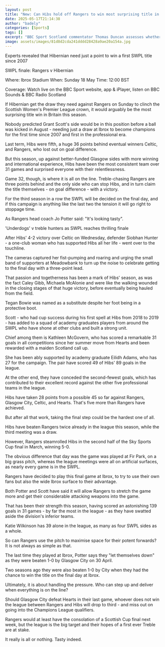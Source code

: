 ```yaml
---
layout: post
title: "New: Can Hibs hold off Rangers to win most surprising title in Britain?"
date: 2025-05-17T21:14:38
author: "badely"
categories: [Sports]
tags: []
excerpt: "BBC Sport Scotland commentator Thomas Duncan assesses whether Hibernian can best treble-chasing Rangers to win one of the most surprising titles in Br"
image: assets/images/81d8d2cda241dddd28428a9ae20a154a.jpg
---
```


Experts revealed that Hibernian need just a point to win a first SWPL title since 2007

SWPL finale: Rangers v Hibernian

Where: Ibrox Stadium When: Sunday 18 May Time: 12:00 BST

Coverage: Watch live on the BBC Sport website, app & iPlayer, listen on BBC Sounds & BBC Radio Scotland

If Hibernian get the draw they need against Rangers on Sunday to clinch the Scottish Women's Premier League crown, it would arguably be the most surprising title win in Britain this season.

Nobody predicted Grant Scott's side would be in this position before a ball was kicked in August - needing just a draw at Ibrox to become champions for the first time since 2007 and first in the professional era.

Last term, Hibs were fifth, a huge 36 points behind eventual winners Celtic, and Rangers, who lost out on goal difference.

But this season, up against better-funded Glasgow sides with more winning and international experience, Hibs have been the most consistent team over 31 games and surprised everyone with their relentlessness.

Game 32, though, is where it is all on the line. Treble-chasing Rangers are three points behind and the only side who can stop Hibs, and in turn claim the title themselves - on goal difference - with a victory.

For the third season in a row the SWPL will be decided on the final day, and if this campaign is anything like the last two the tension it will go right to stoppage time.

As Rangers head coach Jo Potter said: "It's looking tasty".

'Underdogs' v treble hunters as SWPL reaches thrilling finale

After Hibs' 4-2 victory over Celtic on Wednesday, defender Siobhan Hunter - a one-club woman who has supported Hibs all her life - went over to the touchline.

The cameras captured her fist-pumping and roaring and urging the small band of supporters at Meadowbank to turn up the noise to celebrate getting to the final day with a three-point lead.

That passion and togetherness has been a mark of Hibs' season, as was the fact Caley Gibb, Michaela McAlonie and were like the walking wounded in the closing stages of that huge victory, before eventually being hauled from the field.

Tegan Bowie was named as a substitute despite her foot being in a protective boot.

Scott - who had cup success during his first spell at Hibs from 2018 to 2019 - has added to a squad of academy graduates players from around the SWPL who have shone at other clubs and built a strong unit.

Chief among them is Kathleen McGovern, who has scored a remarkable 31 goals in all competitions since her summer move from Hearts and been rewarded with a maiden Scotland call up.

She has been ably supported by academy graduate Eilidh Adams, who has 27 for the campaign. The pair have scored 49 of Hibs' 89 goals in the league.

At the other end, they have conceded the second-fewest goals, which has contributed to their excellent record against the other five professional teams in the league.

Hibs have taken 28 points from a possible 45 so far against Rangers, Glasgow City, Celtic, and Hearts. That's five more than Rangers have achieved.

But after all that work, taking the final step could be the hardest one of all.

Hibs have beaten Rangers twice already in the league this season, while the third meeting was a draw.

However, Rangers steamrolled Hibs in the second half of the Sky Sports Cup final in March, winning 5-0.

The obvious difference that day was the game was played at Fir Park, on a big grass pitch, whereas the league meetings were all on artificial surfaces, as nearly every game is in the SWPL.

Rangers have decided to play this final game at Ibrox, to try to use their own fans but also the wide Ibrox surface to their advantage.

Both Potter and Scott have said it will allow Rangers to stretch the game more and get their considerable attacking weapons into the game.

That has been their strength this season, having scored an astonishing 139 goals in 31 games - by far the most in the league - as they have swatted aside the division's inferior teams.

Katie Wilkinson has 39 alone in the league, as many as four SWPL sides as a whole. 

So can Rangers use the pitch to maximise space for their potent forwards? It is not always as simple as that.

The last time they played at Ibrox, Potter says they "let themselves down" as they were beaten 1-0 by Glasgow City on 30 April.

Two seasons ago they were also beaten 1-0 by City when they had the chance to win the title on the final day at Ibrox.

Ultimately, it is about handling the pressure. Who can step up and deliver when everything is on the line?

Should Glasgow City defeat Hearts in their last game, whoever does not win the league between Rangers and Hibs will drop to third - and miss out on going into the Champions League qualifiers.

Rangers would at least have the consolation of a Scottish Cup final next week, but the league is the big target and their hopes of a first ever Treble are at stake.

It really is all or nothing. Tasty indeed.

